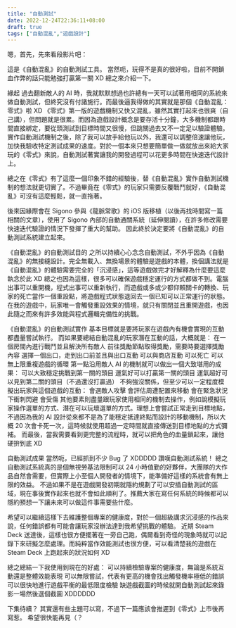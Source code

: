```yaml
---
title: "自動測試"
date: 2022-12-24T22:36:11+08:00
draft: true
tags: ["自動混亂","遊戲設計"]
---
```


嗯，首先，先來看段影片吧：


這是《自動混亂》的自動測試工具。
當然呃，玩得不是真的很好啦，目前不開鎖血作弊的話只能勉強打贏第一關 XD
總之來介紹一下。

緣起
過去翻新敵人的 AI 時，我就默默想過也許總有一天可以試著用相同的系統來做自動測試，但終究沒有付諸施行。而最後逼我得做的其實就是那個《自動混亂：零式》啦 XD
《零式》第一版的遊戲機制又快又混亂，雖然其實打起來也很爽（自己講），但問題就是很累。而因為遊戲設計概念是要存活十分鐘，大多機制都跟時間直接綁定，要從頭測試到目標時間又很慢，但跳關過去又不一定足以驗證體驗。
實作自動測試機制之後，除了我可以放手給他玩以外，我還可以調整倍速讓他玩，加快我驗收特定測試成果的速度。對於一個本來只想要簡單做一做就放出來給大家玩的《零式》來說，自動測試著實讓我的開發過程可以花更多時間在快速迭代設計上。

總之在《零式》有了這麼一個印象不錯的經驗後，替《自動混亂》實作自動測試機制的想法就更切實了。不過畢竟在《零式》的玩家只需要反覆戰鬥就好，《自動混亂》可沒有這麼輕鬆，就一直拖著。

後來因緣際會在 Sigono 參與《龍脈常歌》的 iOS 版移植（以後再找時間寫一篇相關的文章），使用了 Sigono 內部的自動通關系統（延伸閱讀），在許多修改需要快速迭代驗證的情況下發揮了重大的幫助。
因此終於決定要將《自動混亂》的自動測試系統建立起來。

《自動混亂》的自動測試目的
之所以持續心心念念自動測試，不外乎因為《自動混亂》的無接縫設計。完全無載入、無換場景的體驗是遊戲的本體，換個講法就是《自動混亂》的體驗需要完全的「沉浸感」，這等遊戲做完才好解釋為什麼要這麼執念於此 XD
總之也因為這樣，很多可以確保遊戲穩定運行的方式都做不到。電腦出事可以重開機，程式出事可以重新執行，而遊戲或多或少都仰賴關卡的轉換、玩家的死亡當作一個重設點，將遊戲程式狀態退回去一個已知可以正常運行的狀態。
在我的遊戲中，玩家唯一會觸發重設效果的情境，就只有關閉並且重開遊戲，也因此隨之而來有許多效能與程式邏輯完備性的挑戰。

《自動混亂》的自動測試實作
基本目標就是要將玩家在遊戲內有機會實現的互動都盡量嘗試執行。
而如果要總結自動混亂的玩家潛在互動的話，大概就是：
在一個房間內進行戰鬥並且解決所有敵人
前往獎勵節點取得獎勵，需要時要選擇獎勵內容
選擇一個出口，走到出口前並且與出口互動
可以與商店互動
可以死亡
可以無上限重複遊戲的循環
第一點沿用敵人 AI 的機制就可以做出一個大致堪用的成果：
可以大致穩定挑戰到第一關的頭目
運氣好可以打贏第一關的頭目
運氣超好可以見到第二關的頭目（不過還沒打贏過）
不夠強沒關係，但至少可以一定程度模擬出玩家與這個遊戲的互動：
會選敵人攻擊
會評估周遭配置來移動
會在緊急狀況下衝刺閃避
會受傷
其他要素則盡量跟玩家使用相同的機制去操作，例如說模擬玩家操作選單的方式、潛在可以玩壞選單的方式。理想上會嘗試正常走到目標地點，不過因為我的 AI 設計從來都不是為了能穩定抵達終點而設計的移動機制，所以大概 20 次會卡死一次，這時候就使用超過一定時間就直接傳送到目標地點的方式彌補。
而最後，當我需要看到更完整的流程時，就可以把角色的血量鎖起來，讓他硬拚到底 XD

自動測試成果
當然呃，已經抓到不少 Bug 了 XDDDDD 讚嘆自動測試系統！
總之自動測試系統真的是個無視勞基法限制可以 24 小時值勤的好夥伴，大團隊的大作品自然會需要，但實際上小至個人開發者的情境下，能準備好這樣的系統會有無上限的效益。
不過如果不是在遊戲開發初期就隱約規劃了可以安插自動測試的區域，現在事後實作起來也就不會如此順利了。推薦大家在寫任何系統的時候都可以隱約預想一下讓未來可以做這件事需要些什麼。

希望可以繼續這樣下去維護整個專案的健康度，對於一個超級講求沉浸感的作品來說，任何錯誤都有可能會讓玩家沒辦法達到我希望挑戰的體驗。
近期 Steam Deck 送達後，這樣也很方便擺著在一旁自己跑，偶爾看到奇怪的現象時就可以記錄下來研擬怎麼處理。而純粹當作效能測試也很方便，可以看清楚我的遊戲在 Steam Deck 上跑起來的狀況如何 XD


總之總結一下我使用到現在的好處：
可以持續檢驗專案的健康度，無論是系統互動還是整體效能表現
可以無限嘗試，代表有更高的機會找出觸發機率極低的錯誤
可以很快地進行遊戲平衡的最低限度檢驗
缺遊戲截圖的時候就開自動測試起來錄影一場然後選個截圖 XDDDDDD

下集待續？
其實還有些主題可以寫，不過下一篇應該會推遲到《零式》上市後再寫惹。
希望很快能再見（？
